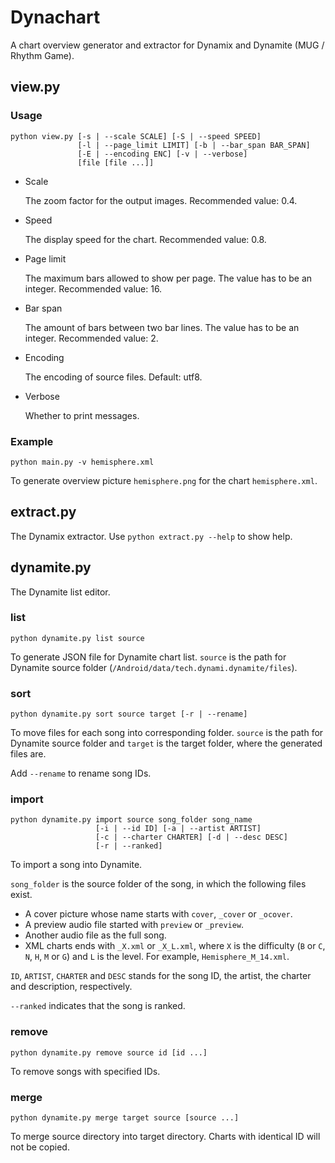 # Dynachart
 A chart overview generator and extractor for Dynamix and Dynamite (MUG / Rhythm Game).

## view.py

### Usage

```shell
python view.py [-s | --scale SCALE] [-S | --speed SPEED] 
               [-l | --page_limit LIMIT] [-b | --bar_span BAR_SPAN]
               [-E | --encoding ENC] [-v | --verbose]
               [file [file ...]]
```

- Scale

  The zoom factor for the output images. Recommended value: 0.4.

- Speed

  The display speed for the chart. Recommended value: 0.8.

- Page limit

  The maximum bars allowed to show per page. The value has to be an integer. Recommended value: 16.

- Bar span

  The amount of bars between two bar lines.  The value has to be an integer. Recommended value: 2.

- Encoding

  The encoding of source files. Default: utf8.

- Verbose

  Whether to print messages.

### Example

```shell
python main.py -v hemisphere.xml
```

To generate overview picture `hemisphere.png` for the chart `hemisphere.xml`.

## extract.py

The Dynamix extractor. Use `python extract.py --help` to show help.

## dynamite.py

The Dynamite list editor.

### list

```shell
python dynamite.py list source
```

To generate JSON file for Dynamite chart list. `source` is the path for Dynamite source folder (`/Android/data/tech.dynami.dynamite/files`).

### sort

```shell
python dynamite.py sort source target [-r | --rename]
```

To move files for each song into corresponding folder. `source` is the path for Dynamite source folder and `target` is the target folder, where the generated files are.

Add `--rename` to rename song IDs.

### import

```shell
python dynamite.py import source song_folder song_name
                   [-i | --id ID] [-a | --artist ARTIST]
                   [-c | --charter CHARTER] [-d | --desc DESC]
                   [-r | --ranked]
```

To import a song into Dynamite.

`song_folder` is the source folder of the song, in which the following files exist.

- A cover picture whose name starts with `cover`, `_cover` or `_ocover`.
- A preview audio file started with `preview` or `_preview`.
- Another audio file as the full song.
- XML charts ends with `_X.xml` or `_X_L.xml`, where `X` is the difficulty (`B` or `C`, `N`, `H`, `M` or `G`) and `L` is the level. For example, `Hemisphere_M_14.xml`.

`ID`, `ARTIST`, `CHARTER` and `DESC` stands for the song ID, the artist, the charter and description, respectively.

`--ranked` indicates that the song is ranked.

### remove

```shell
python dynamite.py remove source id [id ...]
```

To remove songs with specified IDs.

### merge

```shell
python dynamite.py merge target source [source ...]
```

To merge source directory into target directory. Charts with identical ID will not be copied.
